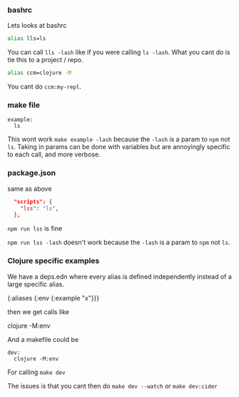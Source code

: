### bashrc

Lets looks at bashrc

```bash
alias lls=ls
```

You can call `lls -lash` like if you were calling `ls -lash`.  What you cant do is tie this to a project / repo.

```bash
alias ccm=clojure -M
```

You cant do  `ccm:my-repl`.

### make file

```make
example:
  ls
```

This wont work `make example -lash` because the `-lash` is a param to `npm` not `ls`. Taking in params can be done with variables but are annoyingly specific to each call, and more verbose.

### package.json

same as above

```json
  "scripts": {
    "lss": "ls",
  },
```

`npm run lss` is fine

`npm run lss -lash` doesn't work because the `-lash` is a param to `npm` not `ls`.

### Clojure specific examples

We have a deps.edn where every alias is defined independently instead of a large specific alias.

{:aliases {:env {:example "x"}}}

then we get calls like

clojure -M:env

And a makefile could be

```make
dev:
  clojure -M:env
```

For calling `make dev`

The issues is that you cant then do `make dev --watch` or `make dev:cider`
